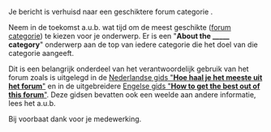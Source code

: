 Je bericht is verhuisd naar een geschiktere forum categorie <!-- TODO: @username -->.

Neem in de toekomst a.u.b. wat tijd om de meest geschikte ([forum categorie](https://forum.arduino.cc/categories)) te kiezen voor je onderwerp. Er is een "**About the \_\_\_\_\_ category**" onderwerp aan de top van iedere categorie die het doel van die categorie aangeeft.

Dit is een belangrijk onderdeel van het verantwoordelijk gebruik van het forum zoals is uitgelegd in de [Nederlandse gids "**Hoe haal je het meeste uit het forum**"](https://forum.arduino.cc/t/hoe-haal-je-het-meeste-uit-het-forum/1344278) en in de uitgebreidere [Engelse gids "**How to get the best out of this forum**"](https://forum.arduino.cc/t/how-to-get-the-best-out-of-this-forum/679966). Deze gidsen bevatten ook een weelde aan andere informatie, lees het a.u.b.

Bij voorbaat dank voor je medewerking.

